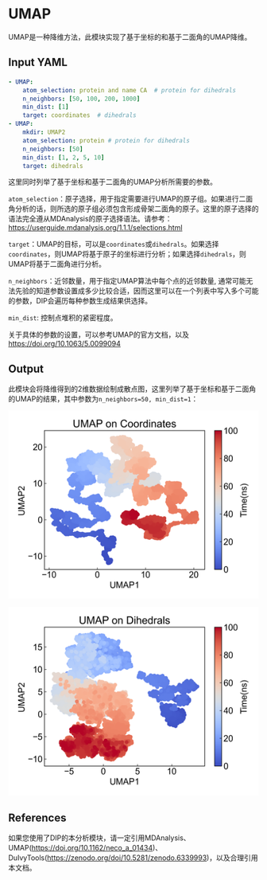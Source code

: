 # UMAP

UMAP是一种降维方法，此模块实现了基于坐标的和基于二面角的UMAP降维。

## Input YAML

```yaml
- UMAP:
    atom_selection: protein and name CA  # protein for dihedrals 
    n_neighbors: [50, 100, 200, 1000]
    min_dist: [1]
    target: coordinates  # dihedrals
- UMAP:
    mkdir: UMAP2
    atom_selection: protein # protein for dihedrals 
    n_neighbors: [50]
    min_dist: [1, 2, 5, 10]
    target: dihedrals
```

这里同时列举了基于坐标和基于二面角的UMAP分析所需要的参数。

`atom_selection`：原子选择，用于指定需要进行UMAP的原子组。如果进行二面角分析的话，则所选的原子组必须包含形成骨架二面角的原子。这里的原子选择的语法完全遵从MDAnalysis的原子选择语法。请参考：https://userguide.mdanalysis.org/1.1.1/selections.html

`target`：UMAP的目标，可以是`coordinates`或`dihedrals`。如果选择`coordinates`，则UMAP将基于原子的坐标进行分析；如果选择`dihedrals`，则UMAP将基于二面角进行分析。

`n_neighbors`：近邻数量，用于指定UMAP算法中每个点的近邻数量, 通常可能无法先验的知道参数设置成多少比较合适，因而这里可以在一个列表中写入多个可能的参数，DIP会遍历每种参数生成结果供选择。

`min_dist`: 控制点堆积的紧密程度。

关于具体的参数的设置，可以参考UMAP的官方文档，以及 https://doi.org/10.1063/5.0099094

## Output

此模块会将降维得到的2维数据绘制成散点图，这里列举了基于坐标和基于二面角的UMAP的结果，其中参数为`n_neighbors=50, min_dist=1`：

![UMAP_coordinates](static/umap12_coordinates_n_neighbors_50_min_dist_1.png)

![UMAP_dihedrals](static/umap12_dihedrals_n_neighbors_50_min_dist_1.png)


## References

如果您使用了DIP的本分析模块，请一定引用MDAnalysis、UMAP(https://doi.org/10.1162/neco_a_01434)、DuIvyTools(https://zenodo.org/doi/10.5281/zenodo.6339993)，以及合理引用本文档。